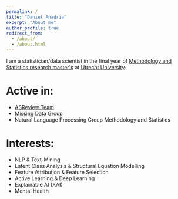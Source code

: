 ```yaml
---
permalink: /
title: "Daniel Anadria"
excerpt: "About me"
author_profile: true
redirect_from: 
  - /about/
  - /about.html
---
```


I am a statistician/data scientist in the final year of [Methodology and Statistics research master's](https://www.uu.nl/en/organisation/methodology-and-statistics/master-msbbss) at [Utrecht University](https://uu.nl/en).

Active in:
======
- [ASReview Team](https://asreview.nl/)
- [Missing Data Group](https://www.uu.nl/en/organisation/methodology-and-statistics/missing-data)
- Natural Language Processing Group Methodology and Statistics

Interests:
======
- NLP & Text-Mining
- Latent Class Analysis & Structural Equation Modelling
- Feature Attribution & Feature Selection
- Active Learning & Deep Learning
- Explainable AI (XAI)
- Mental Health
